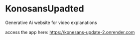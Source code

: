 # KonosansUpadted
Generative Ai website for video explanations

access the app here: https://konesans-update-2.onrender.com
